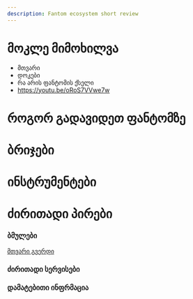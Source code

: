 ```yaml
---
description: Fantom ecosystem short review
---
```


# მოკლე მიმოხილვა
  - მთვარი
  - დოკები
  - რა არის ფანტომის ქსელი
  - https://youtu.be/oRoS7VVwe7w

# როგორ გადავიდეთ ფანტომზე

# ბრიჯები

# ინსტრუმენტები

# ძირითადი პირები

### ბმულები

[მთვარი გვერდი](https://fantom.foundation)


### ძირითადი სერვისები

### დამატებითი ინფრმაცია

